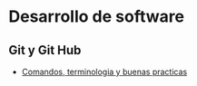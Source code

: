 # Desarrollo de software

## Git y Git Hub

* [Comandos, terminologia y buenas practicas](pages/git-github.md)  
